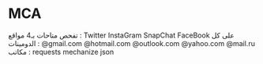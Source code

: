 # MCA
تفحص متاحات بـ4 مواقع :
Twitter
InstaGram
SnapChat
FaceBook
على كل الدومينات :
@gmail.com
@hotmail.com
@outlook.com
@yahoo.com
@mail.ru
مكاتب :
requests
mechanize
json
